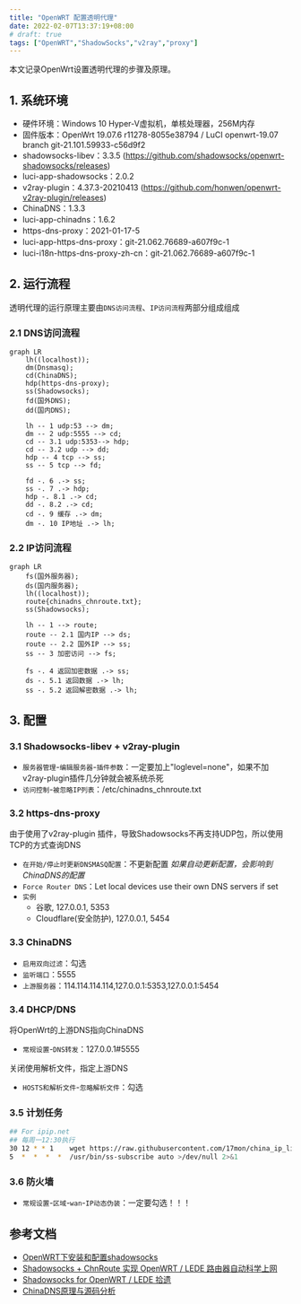```yaml
---
title: "OpenWRT 配置透明代理"
date: 2022-02-07T13:37:19+08:00
# draft: true
tags: ["OpenWRT","ShadowSocks","v2ray","proxy"]
---
```


本文记录OpenWrt设置透明代理的步骤及原理。

## 1. 系统环境

- 硬件环境：Windows 10 Hyper-V虚拟机，单核处理器，256M内存
- 固件版本：OpenWrt 19.07.6 r11278-8055e38794 / LuCI openwrt-19.07 branch git-21.101.59933-c56d9f2
- shadowsocks-libev：3.3.5 (https://github.com/shadowsocks/openwrt-shadowsocks/releases)
- luci-app-shadowsocks：2.0.2
- v2ray-plugin：4.37.3-20210413 (https://github.com/honwen/openwrt-v2ray-plugin/releases)
- ChinaDNS：1.3.3
- luci-app-chinadns：1.6.2
- https-dns-proxy：2021-01-17-5
- luci-app-https-dns-proxy：git-21.062.76689-a607f9c-1
- luci-i18n-https-dns-proxy-zh-cn：git-21.062.76689-a607f9c-1

## 2. 运行流程

透明代理的运行原理主要由`DNS访问流程`、`IP访问流程`两部分组成组成

### 2.1 DNS访问流程

```mermaid
graph LR
    lh((localhost));
    dm(Dnsmasq);
    cd(ChinaDNS);
    hdp(https-dns-proxy);
    ss(Shadowsocks);
    fd(国外DNS);
    dd(国内DNS);

    lh -- 1 udp:53 --> dm;
    dm -- 2 udp:5555 --> cd;
    cd -- 3.1 udp:5353--> hdp;
    cd -- 3.2 udp --> dd;
    hdp -- 4 tcp --> ss;
    ss -- 5 tcp --> fd;

    fd -. 6 .-> ss;
    ss -. 7 .-> hdp;
    hdp -. 8.1 .-> cd;
    dd -. 8.2 .-> cd;
    cd -. 9 缓存 .-> dm;
    dm -. 10 IP地址 .-> lh;
```

### 2.2 IP访问流程

```mermaid
graph LR
    fs(国外服务器);
    ds(国内服务器);
    lh((localhost));
    route{chinadns_chnroute.txt};
    ss(Shadowsocks);

    lh -- 1 --> route;
    route -- 2.1 国内IP --> ds;
    route -- 2.2 国外IP --> ss;
    ss -- 3 加密访问 --> fs;

    fs -. 4 返回加密数据 .-> ss;
    ds -. 5.1 返回数据 .-> lh;
    ss -. 5.2 返回解密数据 .-> lh;
```

## 3. 配置

### 3.1 Shadowsocks-libev + v2ray-plugin

- `服务器管理`-`编辑服务器`-`插件参数`：一定要加上"loglevel=none"，如果不加v2ray-plugin插件几分钟就会被系统杀死
- `访问控制`-`被忽略IP列表`：/etc/chinadns_chnroute.txt

### 3.2 https-dns-proxy

由于使用了v2ray-plugin 插件，导致Shadowsocks不再支持UDP包，所以使用TCP的方式查询DNS
- `在开始/停止时更新DNSMASQ配置`：不更新配置 *如果自动更新配置，会影响到ChinaDNS的配置*
- `Force Router DNS`：Let local devices use their own DNS servers if set
- `实例`
    - 谷歌, 127.0.0.1, 5353
    - Cloudflare(安全防护), 127.0.0.1, 5454

### 3.3 ChinaDNS

- `启用双向过滤`：勾选
- `监听端口`：5555
- `上游服务器`：114.114.114.114,127.0.0.1:5353,127.0.0.1:5454

### 3.4 DHCP/DNS

将OpenWrt的上游DNS指向ChinaDNS
- `常规设置`-`DNS转发`：127.0.0.1#5555

关闭使用解析文件，指定上游DNS
- `HOSTS和解析文件`-`忽略解析文件`：勾选

### 3.5 计划任务

```bash
## For ipip.net
## 每周一12:30执行
30 12 * * 1    wget https://raw.githubusercontent.com/17mon/china_ip_list/master/china_ip_list.txt -O /tmp/china_ip_list.txt && mv /tmp/china_ip_list.txt /etc/chinadns_chnroute.txt
5  *  *  *  *  /usr/bin/ss-subscribe auto >/dev/null 2>&1
```

### 3.6 防火墙

- `常规设置`-`区域`-`wan`-`IP动态伪装`：一定要勾选！！！

## 参考文档

- [OpenWRT下安装和配置shadowsocks](http://douxinchun.github.io/blog/20210302/install-shadowsocks-on-openwrt.html)
- [Shadowsocks + ChnRoute 实现 OpenWRT / LEDE 路由器自动科学上网](https://cokebar.info/archives/664)
- [Shadowsocks for OpenWRT / LEDE 拾遗](https://cokebar.info/archives/850)
- [ChinaDNS原理与源码分析](https://cyberloginit.com/2019/04/08/chinadns-code-analysis.html)